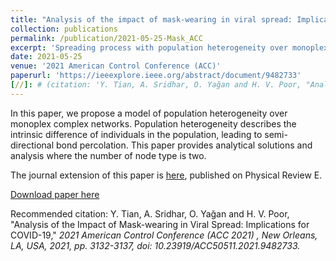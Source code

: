 ```yaml
---
title: "Analysis of the impact of mask-wearing in viral spread: Implications for COVID-19"
collection: publications
permalink: /publication/2021-05-25-Mask_ACC
excerpt: 'Spreading process with population heterogeneity over monoplex networks.'
date: 2021-05-25
venue: '2021 American Control Conference (ACC)'
paperurl: 'https://ieeexplore.ieee.org/abstract/document/9482733'
[//]: # (citation: 'Y. Tian, A. Sridhar, O. Yağan and H. V. Poor, "Analysis of the Impact of Mask-wearing in Viral Spread: Implications for COVID-19," 2021 American Control Conference &#40;ACC&#41;, New Orleans, LA, USA, 2021, pp. 3132-3137, doi: 10.23919/ACC50511.2021.9482733.')
---
```

In this paper, we propose a model of population heterogeneity over monoplex complex networks.
Population heterogeneity describes the intrinsic difference of individuals in the population, leading to semi-directional bond percolation.
This paper provides analytical solutions and analysis where the number of node type is two.

The journal extension of this paper is [here](/publication/2010-10-01-paper-title-number-2), published on Physical Review E.

[Download paper here](/files/Analysis_of_the_Impact_of_Mask-wearing_in_Viral_Spread_Implications_for_COVID-19.pdf)

Recommended citation: 
Y. Tian, A. Sridhar, O. Yağan and H. V. Poor, "Analysis of the Impact of Mask-wearing in Viral Spread: Implications for COVID-19," <i>2021 American Control Conference (ACC 2021) <i>, New Orleans, LA, USA, 2021, pp. 3132-3137, doi: 10.23919/ACC50511.2021.9482733.